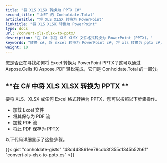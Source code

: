 ```yaml
---
title: "将 XLS XLSX 转换为 PPTX C#"
second_title: ".NET 的 Conholdate.Total"
articleTitle: "将 XLS XLSX 转换为 PowerPoint"
linktitle: "将 XLS XLSX 转换为 PowerPoint"
type: docs
url: /convert-xls-xlsx-to-pptx/
description: "在 C# 中将 XLS XLSX 文件格式转换为 PowerPoint (PPTX)。"
keywords: "转换 c#, 将 excel 转换为 PowerPoint c#, 将 xls 转换为 pptx c#, 将 xlsx 转换为 powerpoint c#, .NET 将 xls xlsx, xls 转换为 pptx .net, xlsx 到 pptx asp .net, c# 转换器用于 xls, c# 转换器用于 xlsx, excel to pptx c#, sheet to slide"
weight: 10
---
```


您是否正在寻找如何将 Excel 转换为 PowerPoint PPTX？这可以通过 Aspose.Cells 和 Aspose.PDF 轻松完成，它们是 Conholdate.Total 的一部分。

## **在 C# 中将 XLS XLSX 转换为 PPTX **
要将 XLS、XLSX 或任何 Excel 格式转换为 PPTX，您可以按照以下步骤操作。

- 加载 Excel 文件
- 将其保存为 PDF 流
- 加载 PDF 流
- 将此 PDF 保存为 PPTX

以下代码详细显示了这些步骤。

{{< gist "conholdate-gists" "48d443861ee79cdb3f355c1345b52b6f" "convert-xls-xlsx-to-pptx.cs" >}}
